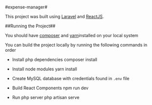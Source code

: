 #expense-manager#

This project was built using [Laravel]("https://www.laravel.com") and [ReactJS]("https://reactjs.org").

##Running the Project##

You should have [composer]("https://getcomposer.org) and [yarn]("https://yarnpkg.com")installed on your local system

You can build the project locally by running the following commands in order

-   Install php dependencies
    composer install

-   Install node modules
    yarn install

-   Create MySQL database with credentials found in <code>.env</code> file

-   Build React Components
    npm run dev

-   Run php server
    php artisan serve
